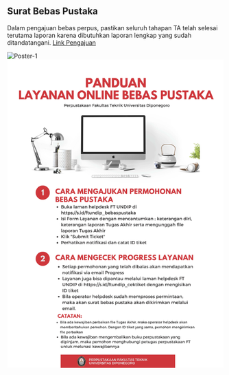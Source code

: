 ## Surat Bebas Pustaka
Dalam pengajuan bebas perpus, pastikan seluruh tahapan TA telah selesai terutama laporan karena dibutuhkan laporan lengkap yang sudah ditandatangani. [Link Pengajuan](http://helpdesk.ft.undip.ac.id/index.php?a=add&category=13)

![Poster-1](https://github.com/alvinzf/become-a-graduate-CE-Undip/blob/main/Bebas_Perpus-1.jpg "Poster 1")
![Poster-2](https://github.com/alvinzf/become-a-graduate-CE-Undip/blob/main/Bebas_Perpus-2.jpg "Poster 2")
